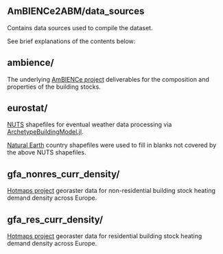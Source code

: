 ## AmBIENCe2ABM/data_sources

Contains data sources used to compile the dataset.

See brief explanations of the contents below:


## ambience/

The underlying [AmBIENCe project](https://ambience-project.eu/)
deliverables for the composition and properties of the building stocks.


## eurostat/

[NUTS](https://ec.europa.eu/eurostat/web/gisco/geodata/statistical-units/territorial-units-statistics)
shapefiles for eventual weather data processing via
[ArchetypeBuildingModel.jl](https://github.com/vttresearch/ArchetypeBuildingModel).

[Natural Earth](https://www.naturalearthdata.com/)
country shapefiles were used to fill in blanks not covered by the
above NUTS shapefiles.


## gfa_nonres_curr_density/

[Hotmaps project](https://www.hotmaps-project.eu/) georaster data for
non-residential building stock heating demand density across Europe.


## gfa_res_curr_density/

[Hotmaps project](https://www.hotmaps-project.eu/) georaster data for
residential building stock heating demand density across Europe.